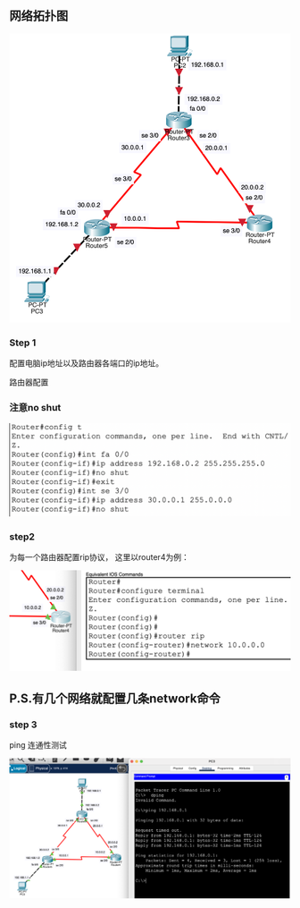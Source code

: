 ## 网络拓扑图

![img](./pic/网络拓扑.png)



### Step 1

配置电脑ip地址以及路由器各端口的ip地址。

路由器配置

### 注意no shut

![img](pic/routerIPconfig.png)

### step2 

为每一个路由器配置rip协议， 这里以router4为例：

![img](pic/routerRIP.png)

## P.S.有几个网络就配置几条network命令

### step 3
ping 连通性测试

![img](pic/ping.png)

